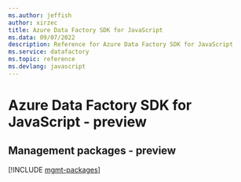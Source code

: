 ```yaml
---
ms.author: jeffish
author: xirzec
title: Azure Data Factory SDK for JavaScript
ms.data: 09/07/2022
description: Reference for Azure Data Factory SDK for JavaScript
ms.service: datafactory
ms.topic: reference
ms.devlang: javascript
---
```

# Azure Data Factory SDK for JavaScript - preview

## Management packages - preview
[!INCLUDE [mgmt-packages](data-factory-mgmt-index.md)]